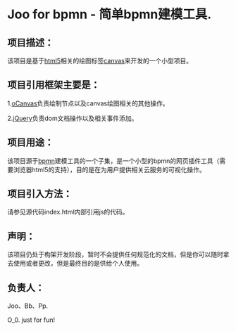 # Joo for bpmn - 简单bpmn建模工具.

## 项目描述：

该项目是基于[html5](http://zh.wikipedia.org/zh-cn/HTML_5)相关的绘图标签[canvas](https://developer.mozilla.org/zh-TW/docs/HTML/Canvas)来开发的一个小型项目。

## 项目引用框架主要是：

1.[oCanvas](http://ocanvas.org/)负责绘制节点以及canvas绘图相关的其他操作。

2.[jQuery](http://jquery.com/)负责dom文档操作以及相关事件添加。

## 项目用途：

该项目源于[bpmn](http://en.wikipedia.org/wiki/BPMN)建模工具的一个子集，是一个小型的bpmn的网页插件工具（需要浏览器html5的支持），目的是在为用户提供相关云服务的可视化操作。

## 项目引入方法：

请参见源代码index.html内部引用js的代码。

## 声明：

该项目仍处于构架开发阶段，暂时不会提供任何规范化的文档，但是你可以随时拿去使用或者更改，但是最终目的是供给个人使用。

## 负责人：

Joo、Bb、Pp.

O_0.
just for fun!